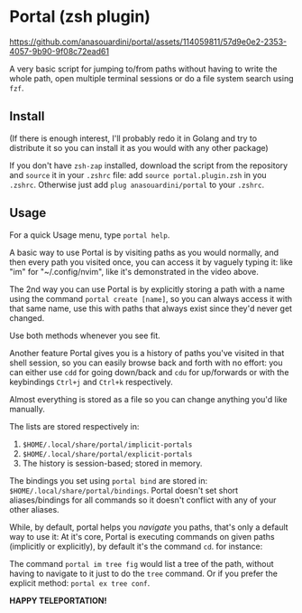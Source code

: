 # Portal (zsh plugin)

https://github.com/anasouardini/portal/assets/114059811/57d9e0e2-2353-4057-9b90-9f08c72ead61

A very basic script for jumping to/from paths without having to write the whole path, open multiple terminal sessions or do a file system search using `fzf`.

## Install

(If there is enough interest, I'll probably redo it in Golang and try to distribute it so you can install it as you would with any other package)

If you don't have `zsh-zap` installed, download the script from the repository and `source` it in your `.zshrc` file: add `source portal.plugin.zsh` in you `.zshrc`. Otherwise just add `plug anasouardini/portal` to your `.zshrc`.

## Usage

For a quick Usage menu, type `portal help`.

A basic way to use Portal is by visiting paths as you would normally, and then every path you visited once, you can access it by vaguely typing it: like "im" for "~/.config/nvim", like it's demonstrated in the video above.

The 2nd way you can use Portal is by explicitly storing a path with a name using the command `portal create [name]`, so you can always access it with that same name, use this with paths that always exist since they'd never get changed.

Use both methods whenever you see fit.

Another feature Portal gives you is a history of paths you've visited in that shell session, so you can easily browse back and forth with no effort: you can either use `cdd` for going down/back and `cdu` for up/forwards or with the keybindings `Ctrl+j` and `Ctrl+k` respectively.

Almost everything is stored as a file so you can change anything you'd like manually.

The lists are stored respectively in:
1. `$HOME/.local/share/portal/implicit-portals`
2. `$HOME/.local/share/portal/explicit-portals`
3. The history is session-based; stored in memory.

The bindings you set using `portal bind` are stored in: `$HOME/.local/share/portal/bindings`. Portal doesn't set short aliases/bindings for all commands so it doesn't conflict with any of your other aliases. 

While, by default, portal helps you *navigate* you paths, that's only a default way to use it: At it's core, Portal is executing commands on given paths (implicitly or explicitly), by default it's the command `cd`. for instance:

The command `portal im tree fig` would list a tree of the path, without having to navigate to it just to do the `tree` command. Or if you prefer the explicit method: `portal ex tree conf`.

**HAPPY TELEPORTATION!**
